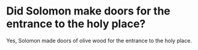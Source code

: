 # Did Solomon make doors for the entrance to the holy place?

Yes, Solomon made doors of olive wood for the entrance to the holy place.
